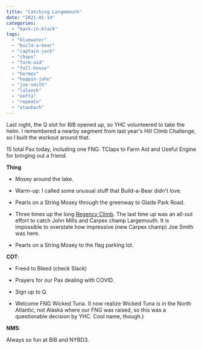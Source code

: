 ```yaml
---
title: "Catching Largemouth"
date: "2021-01-14"
categories: 
  - "back-in-black"
tags: 
  - "bluewater"
  - "build-a-bear"
  - "captain-jack"
  - "chops"
  - "farm-aid"
  - "full-house"
  - "hermes"
  - "hoppin-john"
  - "joe-smith"
  - "laloosh"
  - "oofta"
  - "repeato"
  - "staubach"
---
```


Last night, the Q slot for BiB opened up, so YHC volunteered to take the helm. I remembered a nearby segment from last year's Hill Climb Challenge, so I built the workout around that.

15 total Pax today, including one FNG. TClaps to Farm Aid and Useful Engine for bringing out a friend.

**Thing**

- Mosey around the lake.

- Warm-up: I called some unusual stuff that Build-a-Bear didn't love.

- Pearls on a String Mosey through the greenway to Glade Park Road.

- Three times up the long [Regency Climb](https://www.strava.com/segments/17616749). The last time up was an all-out effort to catch John Mills and Carpex champ Largemouth. It is impossible to overstate how impressive (new Carpex champ) Joe Smith was here.

- Pearls on a String Mosey to the flag parking lot.

**COT**:

- Freed to Bleed (check Slack)

- Prayers for our Pax dealing with COVID.
- Sign up to Q.

- Welcome FNG Wicked Tuna. (I now realize Wicked Tuna is in the North Atlantic, not Alaska where our FNG was raised, so this was a questionable decision by YHC. Cool name, though.)

**NMS**:

Always so fun at BiB and NYBD3.
